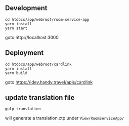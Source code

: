 ## Development
```
cd htdocs/app/webroot/room-service-app
yarn install
yarn start
```
goto http://localhost:3000


## Deployment
```
cd htdocs/app/webroot/cardlink
yarn install
yarn build
```
goto https://ldev.handy.travel/apis/cardlink

## update translation file
```
gulp translation
```
will generate a translation.ctp under `View/RoomServiceApp/`